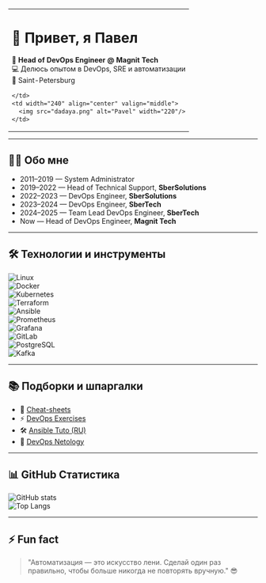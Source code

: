 <table>
  <tr>
    <td>
      
# 👋 Привет, я Павел
🚀 **Head of DevOps Engineer @ Magnit Tech**  
💻 Делюсь опытом в DevOps, SRE и автоматизации  
📍 Saint-Petersburg

    </td>
    <td width="240" align="center" valign="middle">
      <img src="dadaya.png" alt="Pavel" width="220"/>
    </td>
  </tr>
</table>

---

## 🧑‍💻 Обо мне  

- 2011–2019 — System Administrator  
- 2019–2022 — Head of Technical Support, **SberSolutions**  
- 2022–2023 — DevOps Engineer, **SberSolutions**  
- 2023–2024 — DevOps Engineer, **SberTech**  
- 2024–2025 — Team Lead DevOps Engineer, **SberTech**  
- Now — Head of DevOps Engineer, **Magnit Tech**  

---

## 🛠 Технологии и инструменты  

![Linux](https://img.shields.io/badge/Linux-black?style=flat-square&logo=linux)  
![Docker](https://img.shields.io/badge/Docker-2496ED?style=flat-square&logo=docker&logoColor=white)  
![Kubernetes](https://img.shields.io/badge/Kubernetes-326CE5?style=flat-square&logo=kubernetes&logoColor=white)  
![Terraform](https://img.shields.io/badge/Terraform-623CE4?style=flat-square&logo=terraform&logoColor=white)  
![Ansible](https://img.shields.io/badge/Ansible-EE0000?style=flat-square&logo=ansible&logoColor=white)  
![Prometheus](https://img.shields.io/badge/Prometheus-E6522C?style=flat-square&logo=prometheus&logoColor=white)  
![Grafana](https://img.shields.io/badge/Grafana-F46800?style=flat-square&logo=grafana&logoColor=white)  
![GitLab](https://img.shields.io/badge/GitLab-FCA121?style=flat-square&logo=gitlab&logoColor=white)  
![PostgreSQL](https://img.shields.io/badge/PostgreSQL-316192?style=flat-square&logo=postgresql&logoColor=white)  
![Kafka](https://img.shields.io/badge/Kafka-231F20?style=flat-square&logo=apache-kafka&logoColor=white)  

---

## 📚 Подборки и шпаргалки  

- 📄 [Cheat-sheets](https://github.com/b4shninja/cheat-sheet-pdf)  
- ⚡ [DevOps Exercises](https://github.com/b4shninja/devops-exercises)  
- 🛠 [Ansible Tuto (RU)](https://github.com/b4shninja/ansible-tuto-rus)  
- 📘 [DevOps Netology](https://github.com/b4shninja/devops-netology)  

---

## 📊 GitHub Статистика  

![GitHub stats](https://github-readme-stats.vercel.app/api?username=b4shninja&show_icons=true&theme=radical)  
![Top Langs](https://github-readme-stats.vercel.app/api/top-langs/?username=b4shninja&layout=compact&theme=radical)  

---

## ⚡ Fun fact  

> "Автоматизация — это искусство лени. Сделай один раз правильно, чтобы больше никогда не повторять вручную." 😎
